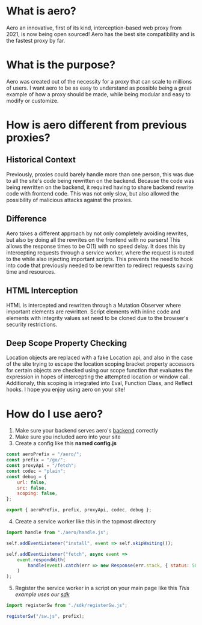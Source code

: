 # What is aero?

Aero an innovative, first of its kind, interception-based web proxy from 2021, is now being open sourced! Aero has the best site compatibility and is the fastest proxy by far.

# What is the purpose?

Aero was created out of the necessity for a proxy that can scale to millions of users. I want aero to be as easy to understand as possible being a great example of how a proxy should be made, while being modular and easy to modify or customize.

# How is aero different from previous proxies?

## Historical Context

Previously, proxies could barely handle more than one person, this was due to all the site's code being rewritten on the backend. Because the code was being rewritten on the backend, it required having to share backend rewrite code with frontend code. This was not only slow, but also allowed the possibility of malicious attacks against the proxies.

## Difference

Aero takes a different approach by not only completely avoiding rewrites, but also by doing all the rewrites on the frontend with no parsers! This allows the response times to be O(1) with no speed delay. It does this by intercepting requests through a service worker, where the request is routed to the while also injecting important scripts. This prevents the need to hook into code that previously needed to be rewritten to redirect requests saving time and resources.

## HTML Interception

HTML is intercepted and rewritten through a Mutation Observer where important elements are rewritten. Script elements with inline code and elements with integrity values set need to be cloned due to the browser's security restrictions.

## Deep Scope Property Checking

Location objects are replaced with a fake Location api, and also in the case of the site trying to escape the location scoping bracket property accessors for certain objects are checked using our scope function that evaluates the expression in hopes of intercepting the attempted location or window call. Additionaly, this scoping is integrated into Eval, Function Class, and Reflect hooks. I hope you enjoy using aero on your site!

# How do I use aero?

1. Make sure your backend serves aero's [backend](https://git.semisol.dev/Haven/aero-backend) correctly
2. Make sure you included aero into your site
3. Create a config like this **named config.js**

```js
const aeroPrefix = "/aero/";
const prefix = "/go/";
const proxyApi = "/fetch";
const codec = "plain";
const debug = {
	url: false,
	src: false,
	scoping: false,
};

export { aeroPrefix, prefix, proxyApi, codec, debug };
```

4. Create a service worker like this in the topmost directory

```js
import handle from "./aero/handle.js";

self.addEventListener("install", event => self.skipWaiting());

self.addEventListener("fetch", async event =>
	event.respondWith(
		handle(event).catch(err => new Response(err.stack, { status: 500 }))
	)
);
```

5. Register the service worker in a script on your main page like this
   _This example uses our [sdk](https://git.semisol.dev/ProxyHaven/sdk)_

```js
import registerSw from "./sdk/registerSw.js";

registerSw("/sw.js", prefix);
```
